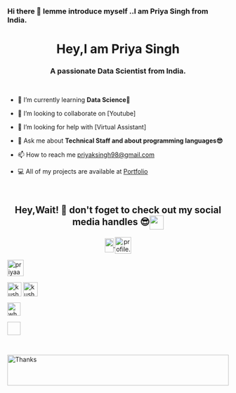 ### Hi there 👋 lemme introduce myself ..I am Priya Singh from India. 

<!--
**priya510/priya510** is a ✨ _special_ ✨ repository because its `README.md` (this file) appears on your GitHub profile.-->



<h1 align="center">Hey,I am Priya Singh</h1>
<h3 align="center"> A passionate Data Scientist from India.</h3><br>

- 🌱 I’m currently learning **Data Science🤩**

- 👯 I’m looking to collaborate on [Youtube]

- 🤝 I’m looking for help with [Virtual Assistant]

- 💬 Ask me about **Technical Staff and about programming languages😎**

- 📫 How to reach me priyaksingh98@gmail.com

- 💻 All of my projects are available at [Portfolio](https://github.com/priya510/)


<br>



<h2 align="center">Hey,Wait! 👋 don't foget to check out my social media handles 😎<img align="center" src="" height="32px"></h2>

<p align="center">
<a href="https://www.linkedin.com/in/priya-singh-55b702184/"><img align="center" src="" height="32" width="20">
<a href=" http://wwww.facebook.com/ " target="blank"><img align="center" src=" " alt="profile.php?id=100045318647068" height="38" width="37" /></a>

<a href="https://instagram.com/ _priyaa_0510_" target="blank"><img align="center" src=" " alt="priyaa_0510" height="37" width="37" /></a>

<a href="https://www.youtube.com/channel/UCIHj6mNCMnSnmWLHOxzIESw?view_as=subscriber" target="blank"><img align="center" src="https://img.favpng.com/18/7/22/scalable-vector-graphics-social-media-youtube-logo-png-favpng-X24i5zHCJkRER9Uik7KY0htRs.jpg" alt="kushal das" height="32" width="32" /></a>
<a href="https://auth.geeksforgeeks.org/user/daskushal980/todo-done/" target="blank"><img align="center" src="https://media.geeksforgeeks.org/wp-content/cdn-uploads/gfg_200X200.png" alt="kushal das" height="32" width="33" /></a>

<a href="https://wa.me/919423359851" target="blank"><img align="center" src=" " alt="whatsapp" height="30" width="30" /></a>
 
<a href="https://github.com/priya510/Priya-Singh" target="blank"><img align="center" src=" " height="30" width="30" /></a>  
  
</p>
<p align="center"><img src=" "></p> <br>
<img align='center'  height="70" alt="Thanks" width="100%" src="https://github.com/priya510/Priya-Singh/blob/master/Profile%20generator/marquee.svg"/> <br>


